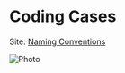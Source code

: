 # Coding Cases

Site: [Naming Conventions](https://medium.com/@code.ceeker/naming-conventions-camel-case-pascal-case-kebab-case-and-more-dc4e515b9652)

![Photo](https://github.com/Aspiral20/coding_cases/assets/88448127/cce62c1f-4f82-429d-b52f-465691b471f1)


